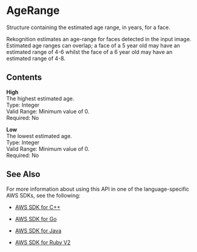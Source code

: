 # AgeRange<a name="API_AgeRange"></a>

Structure containing the estimated age range, in years, for a face\.

Rekognition estimates an age\-range for faces detected in the input image\. Estimated age ranges can overlap; a face of a 5 year old may have an estimated range of 4\-6 whilst the face of a 6 year old may have an estimated range of 4\-8\.

## Contents<a name="API_AgeRange_Contents"></a>

 **High**   
The highest estimated age\.  
Type: Integer  
Valid Range: Minimum value of 0\.  
Required: No

 **Low**   
The lowest estimated age\.  
Type: Integer  
Valid Range: Minimum value of 0\.  
Required: No

## See Also<a name="API_AgeRange_SeeAlso"></a>

For more information about using this API in one of the language\-specific AWS SDKs, see the following:

+  [AWS SDK for C\+\+](http://docs.aws.amazon.com/goto/SdkForCpp/rekognition-2016-06-27/AgeRange) 

+  [AWS SDK for Go](http://docs.aws.amazon.com/goto/SdkForGoV1/rekognition-2016-06-27/AgeRange) 

+  [AWS SDK for Java](http://docs.aws.amazon.com/goto/SdkForJava/rekognition-2016-06-27/AgeRange) 

+  [AWS SDK for Ruby V2](http://docs.aws.amazon.com/goto/SdkForRubyV2/rekognition-2016-06-27/AgeRange) 